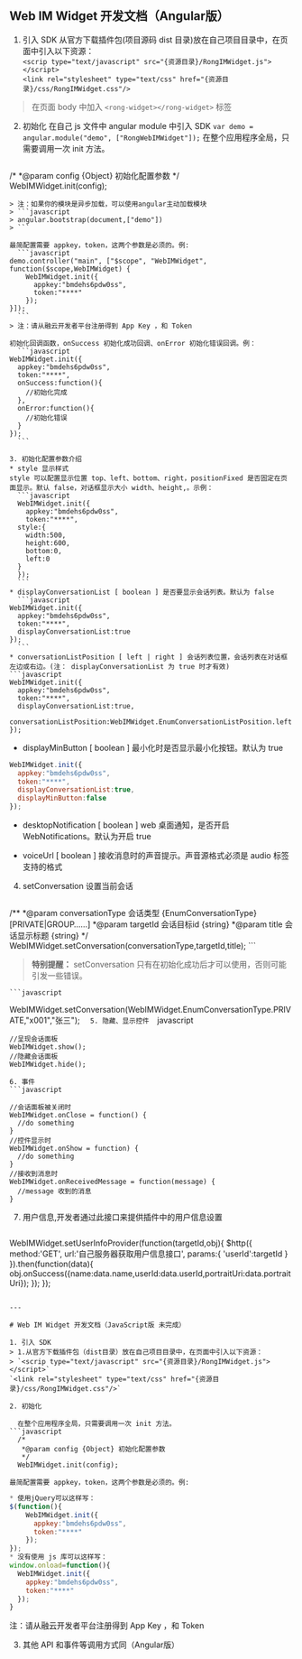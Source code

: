 ## Web IM Widget 开发文档（Angular版）

1. 引入 SDK
从官方下载插件包(项目源码 dist 目录)放在自己项目目录中，在页面中引入以下资源：  
`<scrip type="text/javascript" src="{资源目录}/RongIMWidget.js"></script>`  
  `<link rel="stylesheet" type="text/css" href="{资源目录}/css/RongIMWidget.css"/>`  
> 在页面 body 中加入 `<rong-widget></rong-widget>` 标签

2. 初始化
在自己 js 文件中 angular module 中引入 SDK `var demo = angular.module("demo", ["RongWebIMWidget"]);`
在整个应用程序全局，只需要调用一次 init 方法。
	```javascript
  /*
   *@param config {Object} 初始化配置参数
   */  
  WebIMWidget.init(config);  
  ```
> 注：如果你的模块是异步加载，可以使用angular主动加载模块  
> ```javascript
> angular.bootstrap(document,["demo"])
> ```  

  最简配置需要 appkey，token，这两个参数是必须的。例:
	```javascript
  demo.controller("main", ["$scope", "WebIMWidget", function($scope,WebIMWidget) {
      WebIMWidget.init({
        appkey:"bmdehs6pdw0ss",
        token:"****"
      });
  }]);
	```
> 注：请从融云开发者平台注册得到 App Key ，和 Token

 初始化回调函数，onSuccess 初始化成功回调、onError 初始化错误回调。例：
	```javascript
  WebIMWidget.init({
    appkey:"bmdehs6pdw0ss",
    token:"****",
    onSuccess:function(){
      //初始化完成
    },
    onError:function(){
      //初始化错误
    }
  });
	```

3. 初始化配置参数介绍  
  * style 显示样式  
  style 可以配置显示位置 top、left、bottom、right，positionFixed 是否固定在页面显示。默认 false，对话框显示大小 width、height,。示例：
	```javascript
	WebIMWidget.init({
	  appkey:"bmdehs6pdw0ss",
	  token:"****",
    style:{
      width:500,
      height:600,
      bottom:0,
      left:0
    }
	});
	```
  * displayConversationList [ boolean ] 是否要显示会话列表。默认为 false
	```javascript
  WebIMWidget.init({
    appkey:"bmdehs6pdw0ss",
    token:"****",
    displayConversationList:true
  });
	```
  * conversationListPosition [ left | right ] 会话列表位置，会话列表在对话框左边或右边。(注： displayConversationList 为 true 时才有效)
  ```javascript
  WebIMWidget.init({
    appkey:"bmdehs6pdw0ss",
    token:"****",
    displayConversationList:true,
    conversationListPosition:WebIMWidget.EnumConversationListPosition.left
  });
  ```
  * displayMinButton [ boolean ] 最小化时是否显示最小化按钮。默认为 true
  ```javascript
  WebIMWidget.init({
    appkey:"bmdehs6pdw0ss",
    token:"****",
    displayConversationList:true,
    displayMinButton:false
  });
  ```
  * desktopNotification [ boolean ] web 桌面通知，是否开启 WebNotifications。默认为开启 true  

  * voiceUrl [ boolean ] 接收消息时的声音提示。声音源格式必须是 audio 标签支持的格式  
4. setConversation 设置当前会话  
	```javascript
  /**
   *@param conversationType 会话类型 {EnumConversationType} [PRIVATE|GROUP……]
   *@param targetId 会话目标id {string}
   *@param title 会话显示标题 {string}
   */
  WebIMWidget.setConversation(conversationType,targetId,title);
	```
  >**特别提醒：** setConversation 只有在初始化成功后才可以使用，否则可能引发一些错误。

	```javascript
  WebIMWidget.setConversation(WebIMWidget.EnumConversationType.PRIVATE,"x001","张三");
	```  
5. 隐藏、显示控件  
	```javascript  

	//呈现会话面板
	WebIMWidget.show();
	//隐藏会话面板
	WebIMWidget.hide();
  ```
6. 事件  
  ```javascript  

  //会话面板被关闭时
  WebIMWidget.onClose = function() {
    //do something
  }
  //控件显示时
  WebIMWidget.onShow = function) {
    //do something
  }
  //接收到消息时
  WebIMWidget.onReceivedMessage = function(message) {
    //message 收到的消息
  }
  ```
7. 用户信息,开发者通过此接口来提供插件中的用户信息设置   
	```javascript  

  WebIMWidget.setUserInfoProvider(function(targetId,obj){
      $http({
        method:'GET',
        url:'自己服务器获取用户信息接口',
        params:{
          'userId':targetId
        }
      }).then(function(data){
          obj.onSuccess({name:data.name,userId:data.userId,portraitUri:data.portraitUri});
      });
  });
  ```

---

# Web IM Widget 开发文档（JavaScript版 未完成）

1. 引入 SDK
> 1.从官方下载插件包（dist目录）放在自己项目目录中，在页面中引入以下资源：  
> `<scrip type="text/javascript" src="{资源目录}/RongIMWidget.js"></script>`  
  `<link rel="stylesheet" type="text/css" href="{资源目录}/css/RongIMWidget.css"/>`  

2. 初始化  

    在整个应用程序全局，只需要调用一次 init 方法。  
  ```javascript
    /*
     *@param config {Object} 初始化配置参数
     */  
    WebIMWidget.init(config);  
  ```
    最简配置需要 appkey，token，这两个参数是必须的。例:
  ```javascript
  * 使用jQuery可以这样写：
  $(function(){
      WebIMWidget.init({
        appkey:"bmdehs6pdw0ss",
        token:"****"
      });
  });
  * 没有使用 js 库可以这样写：
  window.onload=function(){
    WebIMWidget.init({
      appkey:"bmdehs6pdw0ss",
      token:"****"
    });
  }
  ```
  注：请从融云开发者平台注册得到 App Key ，和 Token

3. 其他 API 和事件等调用方式同（Angular版）
